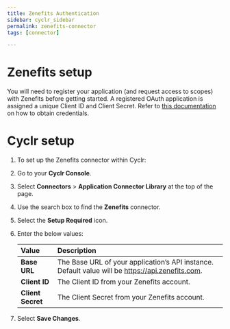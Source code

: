 ```yaml
---
title: Zenefits Authentication
sidebar: cyclr_sidebar
permalink: zenefits-connector
tags: [connector]

---
```


# Zenefits setup

You will need to register your application (and request access to scopes) with Zenefits before getting started. A registered OAuth application is assigned a unique Client ID and Client Secret. Refer to [this documentation](https://developers.zenefits.com/docs/auth) on how to obtain credentials.

# Cyclr setup

1. To set up the Zenefits connector within Cyclr:

2. Go to your **Cyclr Console**.

3. Select **Connectors** > **Application Connector Library** at the top of the page.

4. Use the search box to find the **Zenefits** connector.

5. Select the **Setup Required** icon.

6. Enter the below values:

   | Value             | Description                                                  |
   | :---------------- | :----------------------------------------------------------- |
   | **Base URL**      | The Base URL of your application’s API instance. Default value will be https://api.zenefits.com. |
   | **Client ID**     | The Client ID from your Zenefits account.                    |
   | **Client Secret** | The Client Secret from your Zenefits account.                |

7. Select **Save Changes**.

